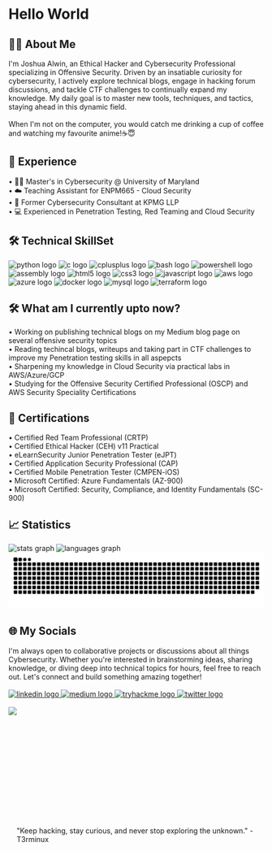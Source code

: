 <h1 align="left">Hello World</h1>

<h2 align="left">👨‍💻 About Me</h2>
I'm Joshua Alwin, an Ethical Hacker and Cybersecurity Professional specializing in Offensive Security. Driven by an insatiable curiosity for cybersecurity, I actively explore technical blogs, engage in hacking forum discussions, and tackle CTF challenges to continually expand my knowledge. My daily goal is to master new tools, techniques, and tactics, staying ahead in this dynamic field. <br> <br> When I'm not on the computer, you would catch me drinking a cup of coffee and watching my favourite anime!☕😇

<h2 align="left">💼 Experience</h2>
• 👨‍🎓 Master's in Cybersecurity @ University of Maryland <br>
• ☁️ Teaching Assistant for ENPM665 - Cloud Security <br>
• 🏢 Former Cybersecurity Consultant at KPMG LLP <br>
• 💻 Experienced in Penetration Testing, Red Teaming and Cloud Security <br>  


<h2 align="left">🛠️ Technical SkillSet</h2>

<div align="left">
  <img src="https://img.shields.io/badge/Python-3776AB?logo=python&logoColor=white&style=for-the-badge" height="40" alt="python logo" />
  <img src="https://img.shields.io/badge/C-A8B9CC?logo=c&logoColor=black&style=for-the-badge" height="40" alt="c logo" />
  <img src="https://img.shields.io/badge/C++-00599C?logo=cplusplus&logoColor=white&style=for-the-badge" height="40" alt="cplusplus logo" />
  <img src="https://img.shields.io/badge/GNU Bash-4EAA25?logo=gnubash&logoColor=white&style=for-the-badge" height="40" alt="bash logo" />
  <img src="https://img.shields.io/badge/PowerShell-5391FE?logo=powershell&logoColor=black&style=for-the-badge" height="40" alt="powershell logo" />
  <img src="https://img.shields.io/badge/-Assembly-000?&logo=assemblyscript&logoColor=white&style=for-the-badge" height="40" alt="assembly logo" />
  <img src="https://img.shields.io/badge/HTML5-E34F26?logo=html5&logoColor=white&style=for-the-badge" height="40" alt="html5 logo" />
  <img src="https://img.shields.io/badge/CSS3-1572B6?logo=css3&logoColor=white&style=for-the-badge" height="40" alt="css3 logo" />
  <img src="https://img.shields.io/badge/JavaScript-F7DF1E?logo=javascript&logoColor=black&style=for-the-badge" height="40" alt="javascript logo" />
  <img src="https://img.shields.io/badge/Amazon AWS-232F3E?logo=amazonaws&logoColor=white&style=for-the-badge" height="40" alt="aws logo" />
  <img src="https://img.shields.io/badge/Microsoft Azure-0078D4?logo=microsoftazure&logoColor=white&style=for-the-badge" height="40" alt="azure logo" />
  <img src="https://img.shields.io/badge/Docker-2496ED?logo=docker&logoColor=white&style=for-the-badge" height="40" alt="docker logo" />
  <img src="https://img.shields.io/badge/MySQL-4479A1?logo=mysql&logoColor=white&style=for-the-badge" height="40" alt="mysql logo" />
  <img src="https://img.shields.io/badge/Terraform-7B42BC?logo=terraform&logoColor=white&style=for-the-badge" height="40" alt="terraform logo" />
</div>


<h2 align="left">🛠️ What am I currently upto now?</h2>
• Working on publishing technical blogs on my Medium blog page on several offensive security topics <br>
• Reading techincal blogs, writeups and taking part in CTF challenges to improve my Penetration testing skills in all aspepcts<br>
• Sharpening my knowledge in Cloud Security via practical labs in AWS/Azure/GCP  <br>
• Studying for the Offensive Security Certified Professional (OSCP) and AWS Security Speciality Certifications <br>


<h2 align="left">📰 Certifications</h2>
• Certified Red Team Professional (CRTP) <br>
• Certified Ethical Hacker (CEH) v11 Practical <br>  
• eLearnSecurity Junior Penetration Tester (eJPT) <br> 
• Certified Application Security Professional (CAP) <br> 
• Certified Mobile Penetration Tester (CMPEN-iOS) <br> 
• Microsoft Certified: Azure Fundamentals (AZ-900) <br> 
• Microsoft Certified: Security, Compliance, and Identity Fundamentals (SC-900) <br> 


<h2 align="left">📈 Statistics</h2>

<div>
  <img src="https://github-readme-stats.vercel.app/api?username=joshuaalwin&hide_title=false&hide_rank=false&show_icons=true&include_all_commits=true&count_private=true&disable_animations=false&theme=midnight-purple&locale=en&hide_border=false&custom_title=Josh's%20Github%20Stats" height="155" alt="stats graph" />
  <img src="https://github-readme-stats.vercel.app/api/top-langs?username=joshuaalwin&locale=en&hide_title=false&layout=compact&card_width=320&langs_count=5&theme=midnight-purple&hide_border=false&custom_title=Programming%20Languages" height="155" alt="languages graph" /><br>
</div>

<img src="https://github.com/joshuaalwin/joshuaalwin/blob/output/github-snake-dark.svg" alt="Snake animation" />


<h2 align="left">🌐 My Socials</h2>
I'm always open to collaborative projects or discussions about all things Cybersecurity. Whether you're interested in brainstorming ideas, sharing knowledge, or diving deep into technical topics for hours, feel free to reach out. Let's connect and build something amazing together! <br> <br>

<div align="left">
  <a href="https://linkedin.com/in/joshuaalwin" target="_blank">
    <img src="https://img.shields.io/static/v1?message=LinkedIn&logo=linkedin&label=&color=0077B5&logoColor=white&labelColor=&style=for-the-badge" height="40" alt="linkedin logo"  />
  </a>
  <a href="https://t3rminux.medium.com" target="_blank">
    <img src="https://img.shields.io/static/v1?message=Medium&logo=medium&label=&color=12100E&logoColor=white&labelColor=&style=for-the-badge" height="40" alt="medium logo"  />
  </a>
  <a href="https://tryhackme.com/r/p/T3rminux" target="_blank">
    <img src="https://img.shields.io/static/v1?message=TryHackMe&logo=tryhackme&label=&color=88cc14&logoColor=white&labelColor=&style=for-the-badge" height="40" alt="tryhackme logo"  />
  </a>
  <a href="https://x.com/t3rminux" target="_blank">
    <img src="https://img.shields.io/static/v1?message=Twitter&logo=twitter&label=&color=1DA1F2&logoColor=white&labelColor=&style=for-the-badge" height="40" alt="twitter logo"  />
  </a>
</div>
<br>


<img align="left" height="285" src="https://media3.giphy.com/media/v1.Y2lkPTc5MGI3NjExdHQyejgyN2xiNXVsc3h3bG9pdnQxbmoyczl6cjB6dDZmNGh0cmxpZCZlcD12MV9pbnRlcm5hbF9naWZfYnlfaWQmY3Q9Zw/Rpl1sod1vCXK0L2SUN/giphy.webp" />

<br><br><br><br><br><br><br><br><br><br><br><br><br>
"Keep hacking, stay curious, and never stop exploring the unknown." - T3rminux
